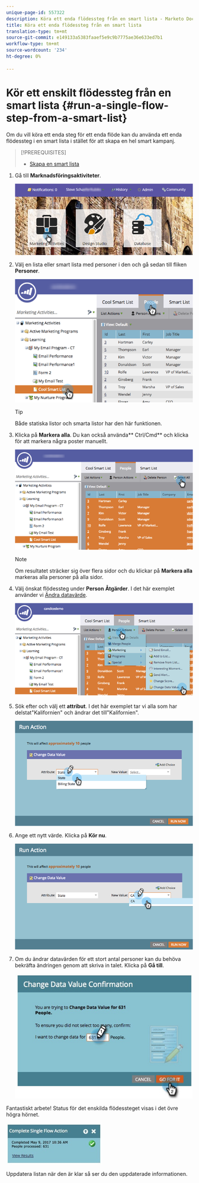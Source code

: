 ```yaml
---
unique-page-id: 557322
description: Köra ett enda flödessteg från en smart lista - Marketo Docs - Produktdokumentation
title: Köra ett enda flödessteg från en smart lista
translation-type: tm+mt
source-git-commit: e149133a5383faaef5e9c9b7775ae36e633ed7b1
workflow-type: tm+mt
source-wordcount: '234'
ht-degree: 0%

---
```



# Kör ett enskilt flödessteg från en smart lista {#run-a-single-flow-step-from-a-smart-list}

Om du vill köra ett enda steg för ett enda flöde kan du använda ett enda flödessteg i en smart lista i stället för att skapa en hel smart kampanj.

>[!PREREQUISITES]
>
>* [Skapa en smart lista](../../../../product-docs/core-marketo-concepts/smart-lists-and-static-lists/creating-a-smart-list/create-a-smart-list.md)

>



1. Gå till **Marknadsföringsaktiviteter**.

   ![](assets/login-marketing-activities-1.png)

1. Välj en lista eller smart lista med personer i den och gå sedan till fliken **Personer**.

   ![](assets/smartlistpeopletab-hands.png)

   >[!TIP]
   >
   >Både statiska listor och smarta listor har den här funktionen.

1. Klicka på **Markera alla**. Du kan också använda** Ctrl/Cmd** och klicka för att markera några poster manuellt.

   ![](assets/smartlist-selectallhand.png)

   >[!NOTE]
   >
   >Om resultatet sträcker sig över flera sidor och du klickar på **Markera alla** markeras alla personer på alla sidor.

1. Välj önskat flödessteg under **Person** **Åtgärder**. I det här exemplet använder vi [Ändra datavärde](../../../../product-docs/core-marketo-concepts/smart-campaigns/flow-actions/change-data-value.md).

   ![](assets/personactions-hands.png)

1. Sök efter och välj ett **attribut**. I det här exemplet tar vi alla som har delstat&quot;Kalifornien&quot; och ändrar det till&quot;Kalifornien&quot;.

   ![](assets/runaction-hands.png)

1. Ange ett nytt värde. Klicka på **Kör nu**.

   ![](assets/runactionnewvalue-hands.png)

1. Om du ändrar datavärden för ett stort antal personer kan du behöva bekräfta ändringen genom att skriva in talet. Klicka på **Gå till**.

   ![](assets/changedatavalue.jpg)

Fantastiskt arbete! Status för det enskilda flödessteget visas i det övre högra hörnet.

![](assets/completesingleflowaction.jpg)

Uppdatera listan när den är klar så ser du den uppdaterade informationen.
